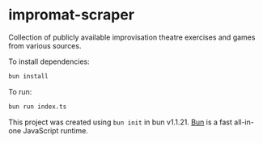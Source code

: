 # impromat-scraper

Collection of publicly available improvisation theatre exercises and games from various sources.

To install dependencies:

```bash
bun install
```

To run:

```bash
bun run index.ts
```

This project was created using `bun init` in bun v1.1.21. [Bun](https://bun.sh) is a fast all-in-one JavaScript runtime.
